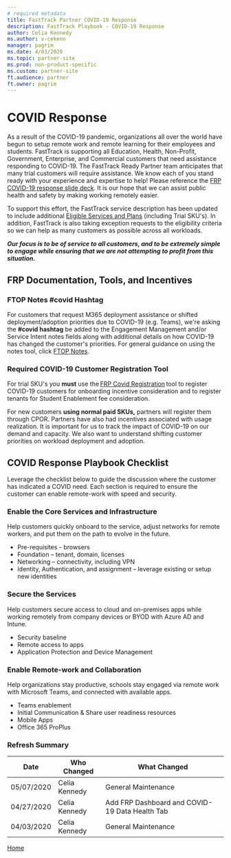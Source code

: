 ```yaml
---  
# required metadata  
title: FastTrack Partner COVID-19 Response  
description: FastTrack Playbook - COVID-19 Response
author: Celia Kennedy
ms.author: v-cekenn
manager: pagrim
ms.date: 4/03/2020  
ms.topic: partner-site
ms.prod: non-product-specific  
ms.custom: partner-site
ft.audience: partner
ft.owner: pagrim
---
```


# COVID Response  

As a result of the COVID-19 pandemic, organizations all over the world have begun to setup remote work and remote learning for their employees and students. FastTrack is supporting all Education, Health, Non-Profit, Government, Enterprise, and Commercial customers that need assistance responding to COVID-19. The FastTrack Ready Partner team anticipates that many trial customers will require assistance. We know each of you stand ready with your experience and expertise to help! Please reference the [FRP COVID-19 response slide deck](https://www.yammer.com/office365partners/#/files/464469098496). It is our hope that we can assist public health and safety by making working remotely easier.

To support this effort, the FastTrack service description has been updated to include additional [Eligible Services and Plans](https://docs.microsoft.com/en-us/fasttrack/m365-eligible-services-and-plans) (including Trial SKU's). In addition, FastTrack is also taking exception requests to the eligibility criteria so we can help as many customers as possible across all workloads.  

***Our focus is to be of service to all customers, and to be extremely simple to engage while ensuring that we are not attempting to profit from this situation.***  

## FRP Documentation, Tools, and Incentives

### FTOP Notes #covid Hashtag

For customers that request M365 deployment assistance or shifted deployment/adoption priorities due to COVID-19 (e.g. Teams), we're asking the **#covid hashtag** be added to the Engagement Management and/or Service Intent notes fields along with additional details on how COVID-19 has changed the customer's priorities. For general guidance on using the notes tool, click [FTOP Notes](https://partner-docs.microsoft.com/partner-site/fasttrack-playbook/english-playbook/guidance-ftop-notes-guidance-partner.html).

### Required COVID-19 Customer Registration Tool  

For trial SKU's you **must** use the [FRP Covid Registration](https://aka.ms/FRPCovidRegistration) tool to register COVID-19 customers for onboarding incentive consideration and to register tenants for Student Enablement fee consideration.

For new customers **using normal paid SKUs,** partners will register them through CPOR. Partners have also had incentives associated with usage realization. It is important for us to track the impact of COVID-19 on our demand and capacity. We also want to understand shifting customer priorities on workload deployment and adoption.

## COVID Response Playbook Checklist  

Leverage the checklist below to guide the discussion where the customer has indicated a COVID need. Each section is required to ensure the customer can enable remote-work with speed and security.  

### Enable the Core Services and Infrastructure  

Help customers quickly onboard to the service, adjust networks for remote workers, and put them on the path to evolve in the future.  

- Pre-requisites - browsers
- Foundation – tenant, domain, licenses
- Networking – connectivity, including VPN
- Identity, Authentication, and assignment – leverage existing or setup new identities

### Secure the Services  

Help customers secure access to cloud and on-premises apps while working remotely from company devices or BYOD with Azure AD and Intune.  

- Security baseline
- Remote access to apps
- Application Protection and Device Management

### Enable Remote-work and Collaboration  

Help organizations stay productive, schools stay engaged via remote work with Microsoft Teams, and connected with available apps.  

- Teams enablement
- Initial Communication & Share user readiness resources
- Mobile Apps
- Office 365 ProPlus

### Refresh Summary

|Date|Who Changed|What Changed|
|---------|---------------|----------------------------|
|05/07/2020| Celia Kennedy|  General Maintenance|
|04/27/2020| Celia Kennedy|  Add FRP Dashboard and COVID-19 Data Health Tab|
|04/03/2020| Celia Kennedy|  General Maintenance|

[Home](http://partner-docs.microsoft.com)